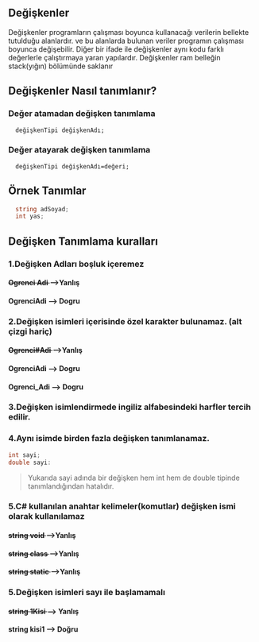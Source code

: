 ## Değişkenler
Değişkenler programların çalışması boyunca kullanacağı verilerin bellekte tutulduğu alanlardır.
ve bu alanlarda bulunan veriler programın çalışması boyunca değişebilir. 
Diğer bir ifade ile değişkenler aynı kodu farklı değerlerle çalıştırmaya yaran yapılardır.
Değişkenler ram belleğin stack(yığın) bölümünde saklanır

## Değişkenler Nasıl tanımlanır?
### Değer atamadan değişken tanımlama
```
  değişkenTipi değişkenAdı;
```

### Değer atayarak değişken tanımlama
```
  değişkenTipi değişkenAdı=değeri;
```

## Örnek Tanımlar

```csharp
  string adSoyad;
  int yas;
```

## Değişken Tanımlama kuralları
 ### 1.Değişken Adları  boşluk içeremez
  
#### <del>Ogrenci Adi </del> -->Yanlış
#### OgrenciAdi --> Dogru
      
  ### 2.Değişken isimleri içerisinde özel karakter bulunamaz. (alt çizgi hariç)
  
  #### <del>Ogrenci#Adi </del> -->Yanlış
  #### OgrenciAdi --> Dogru
  #### Ogrenci_Adi --> Dogru
     
  ### 3.Değişken isimlendirmede ingiliz alfabesindeki harfler tercih edilir.
  
  ### 4.Aynı isimde birden fazla değişken tanımlanamaz.
          
```csharp
int sayi; 
double sayi:
```

> Yukarıda sayi adında bir değişken hem int hem de  double tipinde tanımlandığından hatalıdır.

### 5.C# kullanılan anahtar kelimeler(komutlar) değişken ismi olarak kullanılamaz

#### <del>string void </del> -->Yanlış
#### <del>string class </del> -->Yanlış
#### <del>string static </del> -->Yanlış

### 5.Değişken isimleri sayı ile başlamamalı

#### <del>string 1Kisi </del> --> Yanlış
#### string kisi1  --> Doğru

          
